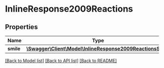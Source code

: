 # InlineResponse2009Reactions

## Properties
Name | Type | Description | Notes
------------ | ------------- | ------------- | -------------
**smile** | [**\Swagger\Client\Model\InlineResponse2009ReactionsSmile**](InlineResponse2009ReactionsSmile.md) |  | [optional] 

[[Back to Model list]](../../README.md#documentation-for-models) [[Back to API list]](../../README.md#documentation-for-api-endpoints) [[Back to README]](../../README.md)

